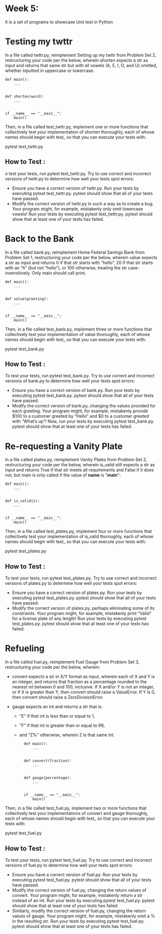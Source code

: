 
# Week 5:
It is a set of programs to showcase Unit test in Python

# Testing my twttr
In a file called twttr.py, reimplement Setting up my twttr from Problem Set 2, restructuring your code per the below, wherein shorten expects a str as input and returns that same str but with all vowels (A, E, I, O, and U) omitted, whether inputted in uppercase or lowercase.

    def main():
        ...


    def shorten(word):
        ...


    if __name__ == "__main__":
        main()

Then, in a file called test_twttr.py, implement one or more functions that collectively test your implementation of shorten thoroughly, each of whose names should begin with test_ so that you can execute your tests with:

pytest test_twttr.py

## How to Test :

o test your tests, run pytest test_twttr.py. Try to use correct and incorrect versions of twttr.py to determine how well your tests spot errors:

- Ensure you have a correct version of twttr.py. Run your tests by executing pytest test_twttr.py. pytest should show that all of your tests have passed.
- Modify the correct version of twttr.py in such a way as to create a bug. Your program might, for example, mistakenly only omit lowercase vowels! Run your tests by executing pytest test_twttr.py. pytest should show that at least one of your tests has failed.



# Back to the Bank
In a file called bank.py, reimplement Home Federal Savings Bank from Problem Set 1, restructuring your code per the below, wherein value expects a str as input and returns 0 if that str starts with “hello”, 20 if that str starts with an “h” (but not “hello”), or 100 otherwise, treating the str case-insensitively. Only main should call print.

    def main():
        ...


    def value(greeting):
        ...


    if __name__ == "__main__":
        main()

Then, in a file called test_bank.py, implement three or more functions that collectively test your implementation of value thoroughly, each of whose names should begin with test_ so that you can execute your tests with:

pytest test_bank.py

## How to Test :
To test your tests, run pytest test_bank.py. Try to use correct and incorrect versions of bank.py to determine how well your tests spot errors:

- Ensure you have a correct version of bank.py. Run your tests by executing pytest test_bank.py. pytest should show that all of your tests have passed.
- Modify the correct version of bank.py, changing the values provided for each greeting. Your program might, for example, mistakenly provide $100 to a customer greeted by “Hello” and $0 to a customer greeted with “What’s up”! Now, run your tests by executing pytest test_bank.py. pytest should show that at least one of your tests has failed.


# Re-requesting a Vanity Plate
In a file called plates.py, reimplement Vanity Plates from Problem Set 2, restructuring your code per the below, wherein is_valid still expects a str as input and returns True if that str meets all requirements and False if it does not, but main is only called if the value of __name__ is "__main__":

    def main():
        ...


    def is_valid(s):
        ...


    if __name__ == "__main__":
        main()

Then, in a file called test_plates.py, implement four or more functions that collectively test your implementation of is_valid thoroughly, each of whose names should begin with test_ so that you can execute your tests with:

pytest test_plates.py

## How to Test :
To test your tests, run pytest test_plates.py. Try to use correct and incorrect versions of plates.py to determine how well your tests spot errors:

- Ensure you have a correct version of plates.py. Run your tests by executing pytest test_plates.py. pytest should show that all of your tests have passed.
- Modify the correct version of plates.py, perhaps eliminating some of its constraints. Your program might, for example, mistakenly print “Valid” for a license plate of any length! Run your tests by executing pytest test_plates.py. pytest should show that at least one of your tests has failed.


# Refueling
In a file called fuel.py, reimplement Fuel Gauge from Problem Set 3, restructuring your code per the below, wherein:

- convert expects a str in X/Y format as input, wherein each of X and Y is an integer, and returns that fraction as a percentage rounded to the nearest int between 0 and 100, inclusive. If X and/or Y is not an integer, or if X is greater than Y, then convert should raise a ValueError. If Y is 0, then convert should raise a ZeroDivisionError.
- gauge expects an int and returns a str that is:

    - "E" if that int is less than or equal to 1,
    - "F" if that int is greater than or equal to 99,
    - and "Z%" otherwise, wherein Z is that same int.

            def main():
                ...


            def convert(fraction):
                ...


            def gauge(percentage):
                ...


            if __name__ == "__main__":
                main()

Then, in a file called test_fuel.py, implement two or more functions that collectively test your implementations of convert and gauge thoroughly, each of whose names should begin with test_ so that you can execute your tests with:

pytest test_fuel.py

## How to Test :
To test your tests, run pytest test_fuel.py. Try to use correct and incorrect versions of fuel.py to determine how well your tests spot errors:

- Ensure you have a correct version of fuel.py. Run your tests by executing pytest test_fuel.py. pytest should show that all of your tests have passed.
- Modify the correct version of fuel.py, changing the return values of convert. Your program might, for example, mistakenly return a str instead of an int. Run your tests by executing pytest test_fuel.py. pytest should show that at least one of your tests has failed.
- Similarly, modify the correct version of fuel.py, changing the return values of gauge. Your program might, for example, mistakenly omit a % in the resulting str. Run your tests by executing pytest test_fuel.py. pytest should show that at least one of your tests has failed.

  
